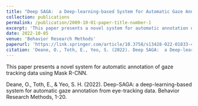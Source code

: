 ```yaml
---
title: "Deep SAGA:  a Deep-learning-based System for Automatic Gaze Annotation from Eye-tracking Data"
collection: publications
permalink: /publication/2009-10-01-paper-title-number-1
excerpt: 'This paper presents a novel system for automatic annotation of gaze tracking data using Mask R-CNN.'
date: 2022-10-05
venue: 'Behavior Research Methods'
paperurl: 'https://link.springer.com/article/10.3758/s13428-022-01833-4'
citation: 'Deane, O., Toth, E., Yeo, S. (2022). Deep SAGA:  a Deep-learning-based System for Automatic Gaze Annotation from Eye-tracking Data. <i>Behavior Research Methods</i>. 1(1).'
---
```

This paper presents a novel system for automatic annotation of gaze tracking data using Mask R-CNN.


Deane, O., Toth, E., & Yeo, S. H. (2022). Deep-SAGA: a deep-learning-based system for automatic gaze annotation from eye-tracking data. Behavior Research Methods, 1-20.